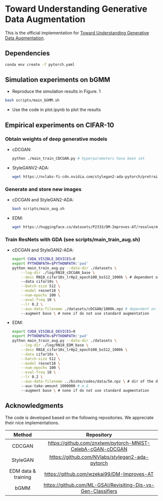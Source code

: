 # Toward Understanding Generative Data Augmentation

This is the official implementation for [Toward Understanding Generative Data Augmentation](https://arxiv.org/abs/2305.17476).

## Dependencies

```bash
conda env create -f pytorch.yaml
```

## Simulation experiments on bGMM

* Reproduce the simulation results in Figure. 1

```bash
bash scripts/main_bGMM.sh
```

* Use the code in plot.ipynb to plot the results

## Empirical experiments on CIFAR-10

### Obtain weights of deep generative models

* cDCGAN: 

  ```bash
  python ./main_train_CDCGAN.py # hyperparameters have been set
  ```

* StyleGANV2-ADA: 

  ```bash
  wget https://nvlabs-fi-cdn.nvidia.com/stylegan2-ada-pytorch/pretrained/cifar10.pkl
  ```

### Generate and store new images

* cDCGAN and StyleGAN2-ADA:

  ```bash
  bash scripts/main_aug.sh
  ```

* EDM:

  ```bash
  wget https://huggingface.co/datasets/P2333/DM-Improves-AT/resolve/main/cifar10/5m.npz
  ```

### Train ResNets with GDA (see  scripts/main_train_aug.sh)

* cDCGAN and StyleGAN2-ADA:

  ```bash
  export CUDA_VISIBLE_DEVICES=0
  export PYTHONPATH=$PYTHONPATH:'pwd'
  python main_train_aug.py --data-dir ./datasets \
      --log-dir ./log/RN18_cDCGAN_base \
      --desc RN18_cifar10s_lr0p2_epoch100_bs512_1000k \ # dependent on m_G, here m_G = 1M
      --data cifar10s \
      --batch-size 512 \
      --model resnet18 \
      --num-epochs 100 \
      --eval-freq 10 \
      --lr 0.2 \
      --aux-data-filename ./datasets/cDCGAN/1000k.npz # dependent on m_G, here m_G = 1M
      --augment base \ # none if do not use standard augmentation
  ```

* EDM:

  ```bash
  export CUDA_VISIBLE_DEVICES=0
  export PYTHONPATH=$PYTHONPATH:'pwd'
  python main_train_aug.py --data-dir ./datasets \
      --log-dir ./log/RN18_EDM_base \
      --desc RN18_cifar10s_lr0p2_epoch100_bs512_1000k \
      --data cifar10s \
      --batch-size 512 \
      --model resnet18 \
      --num-epochs 100 \
      --eval-freq 10 \
      --lr 0.2 \
      --aux-data-filename ../bishe/codes/data/5m.npz \ # dir of the downloaded EDM data
      --aux-take-amount 1000000 # m_G
      --augment base \ # none if do not use standard augmentation
  ```

## Acknowledgments

The code is developed based on the following repositories. We appreciate their nice implementations.

|       Method        |                          Repository                          |
| :-----------------: | :----------------------------------------------------------: |
|       CDCGAN        |  https://github.com/znxlwm/pytorch-MNIST-CelebA-cGAN-cDCGAN  |
|      StyleGAN       |       https://github.com/NVlabs/stylegan2-ada-pytorch        |
| EDM data & training |          https://github.com/wzekai99/DM-Improves-AT          |
|        bGMM         | https://github.com/ML-GSAI/Revisiting-Dis-vs-Gen-Classifiers |
